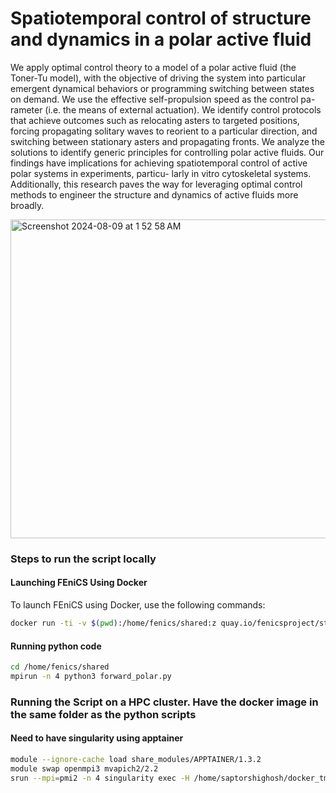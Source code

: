 # Spatiotemporal control of structure and dynamics in a polar active fluid

We apply optimal control theory to a model of a polar active fluid (the Toner-Tu model), with
the objective of driving the system into particular emergent dynamical behaviors or programming
switching between states on demand. We use the effective self-propulsion speed as the control pa-
rameter (i.e. the means of external actuation). We identify control protocols that achieve outcomes
such as relocating asters to targeted positions, forcing propagating solitary waves to reorient to a
particular direction, and switching between stationary asters and propagating fronts. We analyze
the solutions to identify generic principles for controlling polar active fluids. Our findings have
implications for achieving spatiotemporal control of active polar systems in experiments, particu-
larly in vitro cytoskeletal systems. Additionally, this research paves the way for leveraging optimal
control methods to engineer the structure and dynamics of active fluids more broadly.

<img width="510" alt="Screenshot 2024-08-09 at 1 52 58 AM" src="https://github.com/user-attachments/assets/a86cf77b-0366-4446-884c-965cae6b30e7">


### Steps to run the script locally

#### Launching FEniCS Using Docker

To launch FEniCS using Docker, use the following commands:

```bash
docker run -ti -v $(pwd):/home/fenics/shared:z quay.io/fenicsproject/stable
```
#### Running python code

```bash
cd /home/fenics/shared
mpirun -n 4 python3 forward_polar.py
```


### Running the Script on a HPC cluster. Have the docker image in the same folder as the python scripts

#### Need to have singularity using apptainer

```bash
module --ignore-cache load share_modules/APPTAINER/1.3.2
module swap openmpi3 mvapich2/2.2
srun --mpi=pmi2 -n 4 singularity exec -H /home/saptorshighosh/docker_tmp -B data_dir:/home/fenics/shared fenics_stable.img python3 control_polar.py
```




